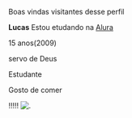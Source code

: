 Boas vindas visitantes desse perfil 

**Lucas**
Estou etudando na [Alura](https://www.alura.com.br/)

15 anos(2009)

servo de Deus

Estudante

Gosto de comer 

!!!!! ![.](https://s2-g1.glbimg.com/vOCKWWloAgKghdK69ovb9nsdhok=/1200x/smart/filters:cover():strip_icc()/i.s3.glbimg.com/v1/AUTH_59edd422c0c84a879bd37670ae4f538a/internal_photos/bs/2021/3/D/i0CmvBS7qJBFqyA1NW3w/leo-luns.jpg)
